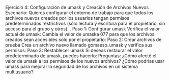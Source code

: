 Ejercicio 4: Configuración de umask y Creación de
Archivos Nuevos
Escenario:
Quieres configurar el entorno de trabajo para que todos los archivos nuevos creados por los usuarios tengan permisos predeterminados restrictivos (sólo lectura y escritura para el propietario, sin acceso para el grupo y otros).
.
Paso 1: Configurar umask
Verifica el valor actual de umask:
Cambia el valor de umaska 077 para que los archivos creados sean accesibles solo por el propietario:
Paso 2: Crear archivos de prueba
Crea un archivo nuevo llamado gomaesp_umask y verifica sus permisos:
Paso 3: Restablecer umask
Si deseas restaurar el valor predeterminado de umask, puedes hacerlo:
Preguntas:
¿Cómo afectó el valor de umask a los permisos de los nuevos archivos?
¿Cómo podrías usar umask para mejorar la seguridad de los archivos en un sistema multiusuario?
